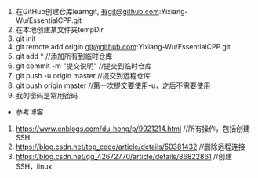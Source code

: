 1. 在GitHub创建仓库learngit, 有git@github.com:Yixiang-Wu/EssentialCPP.git
2. 在本地创建某文件夹tempDir
3. git init
4. git remote add origin git@github.com:Yixiang-Wu/EssentialCPP.git
5. git add * //添加所有到临时仓库
6. git commit -m "提交说明" //提交到临时仓库
7. git push -u origin master //提交到远程仓库
8. git push origin master //第一次提交要使用-u，之后不需要使用
9. 我的密码是常用密码

- 参考博客
1. https://www.cnblogs.com/du-hong/p/9921214.html //所有操作，包括创建SSH
2. https://blog.csdn.net/top_code/article/details/50381432 //删除远程连接
3. https://blog.csdn.net/qq_42672770/article/details/86822861 //创建SSH，linux
